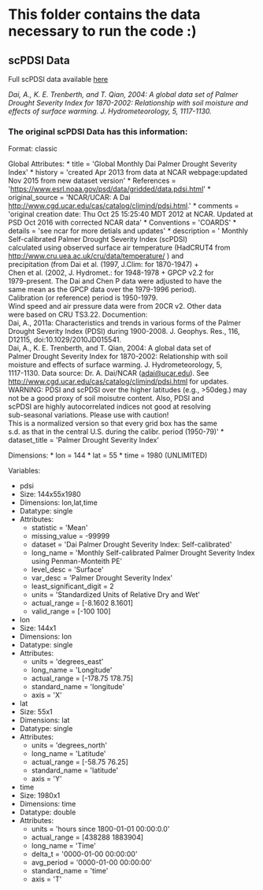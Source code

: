 # This folder contains the data necessary to run the code :)

## scPDSI Data

Full scPDSI data available [here](https://psl.noaa.gov/data/gridded/data.pdsi.html)

_Dai, A., K. E. Trenberth, and T. Qian, 2004: A global data set of Palmer Drought Severity Index for 1870-2002: Relationship with soil moisture and effects of surface warming. J. Hydrometeorology, 5, 1117-1130._

### The original scPDSI Data has this information:

Format: classic

Global Attributes:
           * title           = 'Global Monthly Dai Palmer Drought Severity Index'
           * history         = 'created Apr 2013 from data at NCAR webpage:updated Nov 2015 from new dataset version'
           * References      = 'https://www.esrl.noaa.gov/psd/data/gridded/data.pdsi.html'
           * original_source = 'NCAR/UCAR: A Dai http://www.cgd.ucar.edu/cas/catalog/climind/pdsi.html.'
           * comments        = 'original creation date: Thu Oct 25 15:25:40 MDT 2012 at NCAR. Updated at PSD Oct 2016 with corrected NCAR data'
           * Conventions     = 'COARDS'
           * details         = 'see ncar for more detials and updates'
           * description     = '
                             Monthly Self-calibrated Palmer Drought Severity Index (scPDSI)     
                             calculated using observed surface air temperature (HadCRUT4 from   
                             http://www.cru.uea.ac.uk/cru/data/temperature/ ) and               
                             precipitation (from Dai et al. (1997, J.Clim: for 1870-1947) +     
                             Chen et al. (2002, J. Hydromet.: for 1948-1978 + GPCP v2.2 for     
                             1979-present. The Dai and Chen P data were adjusted to have the    
                             same mean as the GPCP data over the 1979-1996 period).             
                             Calibration (or reference) period is 1950-1979.                    
                             Wind speed and air pressure data were from 20CR v2. Other data     
                             were based on CRU TS3.22. Documention:  	                   
                             Dai, A., 2011a: Characteristics and trends in various forms of the 
                             Palmer Drought Severity Index (PDSI) during 1900-2008. J. Geophys. 
                             Res., 116, D12115, doi:10.1029/2010JD015541.			   
                             Dai, A., K. E. Trenberth, and T. Qian, 2004: A global data set of  
                             Palmer Drought Severity Index for 1870-2002: Relationship with soil
                             moisture and effects of surface warming. J. Hydrometeorology, 5,   
                             1117-1130. Data source: Dr. A. Dai/NCAR (adai@ucar.edu). See       
                             http://www.cgd.ucar.edu/cas/catalog/climind/pdsi.html for updates. 
                             WARNING: PDSI and scPDSI over the higher latitudes (e.g., >50deg.) 
                             may not be a good proxy of soil moisutre content. Also, PDSI and   
                             scPDSI are highly autocorrelated indices not good at resolving     
                             sub-seasonal variations.  Please use with caution!                 
                             This is a normalized version so that every grid box has the same   
                             s.d. as that in the central U.S. during the calibr. period (1950-79)'
           * dataset_title   = 'Palmer Drought Severity Index'

Dimensions:
           * lon  = 144
           * lat  = 55
           * time = 1980  (UNLIMITED)

Variables:
* pdsi
 * Size:       144x55x1980
 * Dimensions: lon,lat,time
 * Datatype:   single
 * Attributes:
   * statistic               = 'Mean'
   * missing_value           = -99999
   * dataset                 = 'Dai Palmer Drought Severity Index: Self-calibrated'
   * long_name               = 'Monthly Self-calibrated Palmer Drought Severity Index using Penman-Monteith PE'
   * level_desc              = 'Surface'
   * var_desc                = 'Palmer Drought Severity Index'
   * least_significant_digit = 2
   * units                   = 'Standardized Units of Relative Dry and Wet'
   * actual_range            = [-8.1602      8.1601]
   * valid_range             = [-100  100]
* lon 
 * Size:       144x1
 * Dimensions: lon
 * Datatype:   single
 * Attributes:
   * units         = 'degrees_east'
   * long_name     = 'Longitude'
   * actual_range  = [-178.75        178.75]
   * standard_name = 'longitude'
   * axis          = 'X'
* lat 
 * Size:       55x1
 * Dimensions: lat
 * Datatype:   single
 * Attributes:
   * units         = 'degrees_north'
   * long_name     = 'Latitude'
   * actual_range  = [-58.75        76.25]
   * standard_name = 'latitude'
   * axis          = 'Y'
* time
 * Size:       1980x1
 * Dimensions: time
 * Datatype:   double
 * Attributes:
   * units         = 'hours since 1800-01-01 00:00:0.0'
   * actual_range  = [438288  1883904]
   * long_name     = 'Time'
   * delta_t       = '0000-01-00 00:00:00'
   * avg_period    = '0000-01-00 00:00:00'
   * standard_name = 'time'
   * axis          = 'T'
